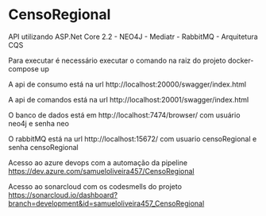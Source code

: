 # CensoRegional
API utilizando ASP.Net Core 2.2 - NEO4J - Mediatr - RabbitMQ - Arquitetura CQS


Para executar é necessário executar o comando na raiz do projeto docker-compose up

A api de consumo está na url http://localhost:20000/swagger/index.html

A api de comandos está na url http://localhost:20001/swagger/index.html

O banco de dados está em http://localhost:7474/browser/ com usuário neo4j e senha neo

O rabbitMQ está na url http://localhost:15672/ com usuario censoRegional e senha censoRegional

Acesso ao azure devops com a automação da pipeline https://dev.azure.com/samueloliveira457/CensoRegional

Acesso ao sonarcloud com os codesmells do projeto https://sonarcloud.io/dashboard?branch=development&id=samueloliveira457_CensoRegional
